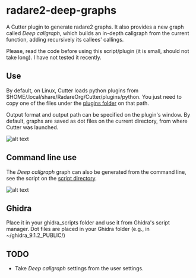 # radare2-deep-graphs

A Cutter plugin to generate radare2 graphs. It also provides a new graph called _Deep callgraph_, which builds an in-depth callgraph from the current function, adding recursively its callees' callings.

Please, read the code before using this script/plugin \(it is small, should not take long\). I have not tested it recently.

## Use
By default, on Linux, Cutter loads python plugins from $HOME/.local/share/RadareOrg/Cutter/plugins/python. You just need to copy one of the files under the [plugins folder](https://github.com/JavierYuste/radare2-deep-graphs/tree/master/cutter) on that path.

Output format and output path can be specified on the plugin's window. By default, graphs are saved as dot files on the current directory, from where Cutter was launched.

![alt text](https://github.com/JavierYuste/radare2-deep-graphs/blob/master/images/GridLayout.png "GridLayout")


## Command line use
The _Deep callgraph_ graph can also be generated from the command line, see the script on the [script directory](https://github.com/JavierYuste/radare2-deep-graphs/tree/master/script).

![alt text](https://github.com/JavierYuste/radare2-deep-graphs/blob/master/images/CommandLineUse.png "Command line script")

## Ghidra

Place it in your ghidra\_scripts folder and use it from Ghidra's script manager. Dot files are placed in your Ghidra folder \(e.g., in ~/ghidra\_9.1.2\_PUBLIC/\)

## TODO
- Take _Deep callgraph_ settings from the user settings.
